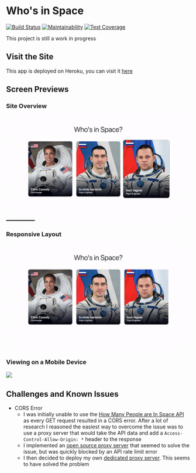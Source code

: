 # Who's in Space
[![Build Status](https://travis-ci.org/ad13380/WIS-v1.svg?branch=master)](https://travis-ci.org/ad13380/WIS-v1)
[![Maintainability](https://api.codeclimate.com/v1/badges/ab64036b8392cbd0d959/maintainability)](https://codeclimate.com/github/ad13380/WIS-v1/maintainability)
[![Test Coverage](https://api.codeclimate.com/v1/badges/ab64036b8392cbd0d959/test_coverage)](https://codeclimate.com/github/ad13380/WIS-v1/test_coverage)

This project is still a work in progress

## Visit the Site
This app is deployed on Heroku, you can visit it [here](https://whosinspace.herokuapp.com/)

## Screen Previews
### Site Overview
<img src="./public/images/overview.gif"/>

### Responsive Layout
<img src="./public/images/responsive.gif"/>

### Viewing on a Mobile Device
<img src="./public/images/mobile.gif" height="400"/>

## Challenges and Known Issues
- CORS Error
  - I was initially unable to use the [How Many People are In Space API](https://www.howmanypeopleareinspacerightnow.com/peopleinspace.json) as every GET request resulted in a CORS error. After a lot of research I reasoned the easiest way to overcome the issue was to use a proxy server that would take the API data and add a ```Access-Control-Allow-Origin: *``` header to the response
  - I implemented an [open source proxy server](https://github.com/Rob--W/cors-anywhere) that seemed to solve the issue, but was quickly blocked by an API rate limit error
  - I then decided to deploy my own [dedicated proxy server](https://github.com/ad13380/cors-proxy-server). This seems to have solved the problem

